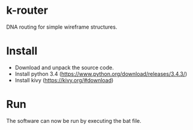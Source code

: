 # k-router
DNA routing for simple wireframe structures. 

# Install
- Download and unpack the source code.
- Install python 3.4 (https://www.python.org/download/releases/3.4.3/)
- Install kivy (https://kivy.org/#download)
# Run
The software can now be run by executing the bat file.

